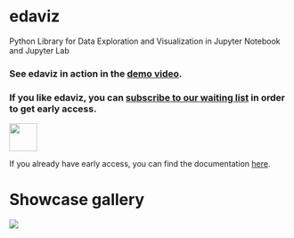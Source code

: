 # edaviz

Python Library for Data Exploration and Visualization in Jupyter Notebook and Jupyter Lab

### See edaviz in action in the [demo video](https://youtu.be/eYEeYv11YrQ).

### If you like edaviz, you can [subscribe to our waiting list](http://eepurl.com/go6Zlj) in order to get early access.

<p align="left">
<a href="http://eepurl.com/go6Zlj"><img src="https://s3.eu-central-1.amazonaws.com/edaviz-assets/subscribe_to_waiting_list.png" height=50></a>
</p>

If you already have early access, you can find the documentation [here](https://github.com/tkrabel/edaviz/blob/master/documentation).

# Showcase gallery

[<img src="https://s3.eu-central-1.amazonaws.com/edaviz-assets/eda_overview.png">](https://youtu.be/eYEeYv11YrQ)
